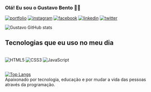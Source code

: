 ### Olá! Eu sou o Gustavo Bento 🖐🏼

[![portfolio](https://img.shields.io/website?label=gustavo.portfolio&style=for-the-badge&url=https://gustavobento.github.io/portfolio/)](https://gustavobento.github.io/portfolio/)
[![instagram](https://img.shields.io/badge/Instagram-E4405F?style=for-the-badge&logo=instagram&logoColor=white)](https://www.instagram.com/gustavobentto_/)
[![facebook](https://img.shields.io/badge/Facebook-1877F2?style=for-the-badge&logo=facebook&logoColor=white)](https://www.facebook.com/gustavo.bento.16/)
[![linkedin](https://img.shields.io/badge/LinkedIn-0077B5?style=for-the-badge&logo=linkedin&logoColor=white)](https://www.linkedin.com/in/gustavo-bento/)
[![twitter](https://img.shields.io/badge/Twitter-1DA1F2?style=for-the-badge&logo=twitter&logoColor=white)](https://twitter.com/gustavobentoo)

![Gustavo GitHub stats](https://github-readme-stats.vercel.app/api?username=GustavoBento&show_icons=true&theme=dark)

## Tecnologias que eu uso no meu dia

<div style=""display: inline_block><br/> 
    <img align="center" alt="HTML5" src="https://img.shields.io/badge/HTML5-E34F26?style=for-the-badge&logo=html5&logoColor=white">
    <img align="center" alt="CSS3" src="https://img.shields.io/badge/CSS3-1572B6?style=for-the-badge&logo=css3&logoColor=white">
    <img align="center" alt="JavaScript" src="https://img.shields.io/badge/JavaScript-323330?style=for-the-badge&logo=javascript&logoColor=F7DF1E">
</div>
<br/>

[![Top Langs](https://github-readme-stats.vercel.app/api/top-langs/?username=GustavoBento&layout=donut)](https://github.com/anuraghazra/github-readme-stats)
<br/>
Apaixonado por tecnologia, educação e por mudar a vida das pessoas através da programação.

